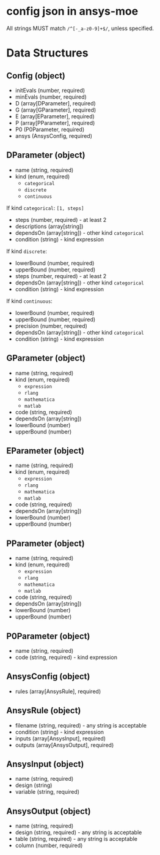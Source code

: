 # config json in ansys-moe

All strings MUST match `/^[-_a-z0-9]+$/`, unless specified.

# Data Structures

## Config (object)

- initEvals (number, required)
- minEvals (number, required)
- D (array[DParameter], required)
- G (array[GParameter], required)
- E (array[EParameter], required)
- P (array[PParameter], required)
- P0 (P0Parameter, required)
- ansys (AnsysConfig, required)

## DParameter (object)

- name (string, required)
- kind (enum, required)
  - `categorical`
  - `discrete`
  - `continuous`

If kind `categorical`: `[1, steps]`
- steps (number, required) - at least 2
- descriptions (array[string])
- dependsOn (array[string]) - other kind `categorical`
- condition (string) - kind expression

If kind `discrete`:
- lowerBound (number, required)
- upperBound (number, required)
- steps (number, required) - at least 2
- dependsOn (array[string]) - other kind `categorical`
- condition (string) - kind expression

If kind `continuous`:
- lowerBound (number, required)
- upperBound (number, required)
- precision (number, required)
- dependsOn (array[string]) - other kind `categorical`
- condition (string) - kind expression

## GParameter (object)

- name (string, required)
- kind (enum, required)
  - `expression`
  - `rlang`
  - `mathematica`
  - `matlab`
- code (string, required)
- dependsOn (array[string])
- lowerBound (number)
- upperBound (number)

## EParameter (object)

- name (string, required)
- kind (enum, required)
  - `expression`
  - `rlang`
  - `mathematica`
  - `matlab`
- code (string, required)
- dependsOn (array[string])
- lowerBound (number)
- upperBound (number)

## PParameter (object)

- name (string, required)
- kind (enum, required)
  - `expression`
  - `rlang`
  - `mathematica`
  - `matlab`
- code (string, required)
- dependsOn (array[string])
- lowerBound (number)
- upperBound (number)

## P0Parameter (object)

- name (string, required)
- code (string, required) - kind expression

## AnsysConfig (object)

- rules (array[AnsysRule], required)

## AnsysRule (object)

- filename (string, required) - any string is acceptable
- condition (string) - kind expression
- inputs (array[AnsysInput], required)
- outputs (array[AnsysOutput], required)

## AnsysInput (object)

- name (string, required)
- design (string)
- variable (string, required)

## AnsysOutput (object)

- name (string, required)
- design (string, required) - any string is acceptable
- table (string, required) - any string is acceptable
- column (number, required)

